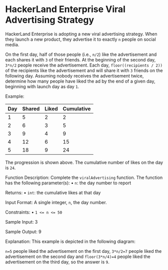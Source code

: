 ﻿# HackerLand Enterprise Viral Advertising Strategy

HackerLand Enterprise is adopting a new viral advertising strategy. When they launch a new product, they advertise it to exactly `n` people on social media.

On the first day, half of those people (i.e., `n/2`) like the advertisement and each shares it with `3` of their friends. At the beginning of the second day, `3*n/2` people receive the advertisement. Each day, `floor((recipients / 2))` of the recipients like the advertisement and will share it with `3` friends on the following day. Assuming nobody receives the advertisement twice, determine how many people have liked the ad by the end of a given day, beginning with launch day as day `1`.

Example:

Day | Shared | Liked | Cumulative
----|--------|-------|-----------
  1 |   5    |   2   |     2
  2 |   6    |   3   |     5
  3 |   9    |   4   |     9
  4 |  12    |   6   |    15
  5 |  18    |   9   |    24

The progression is shown above. The cumulative number of likes on the day is `24`.

Function Description:
Complete the `viralAdvertising` function. The function has the following parameter(s):
• `n`: the day number to report

Returns:
• `int`: the cumulative likes at that day

Input Format:
A single integer, `n`, the day number.

Constraints:
• `1 <= n <= 50`

Sample Input:
3

Sample Output:
9

Explanation:
This example is depicted in the following diagram:

`n=5` people liked the advertisement on the first day, `3*n/2=7` people liked the advertisement on the second day and `floor(3*n/4)=4` people liked the advertisement on the third day, so the answer is `9`.

